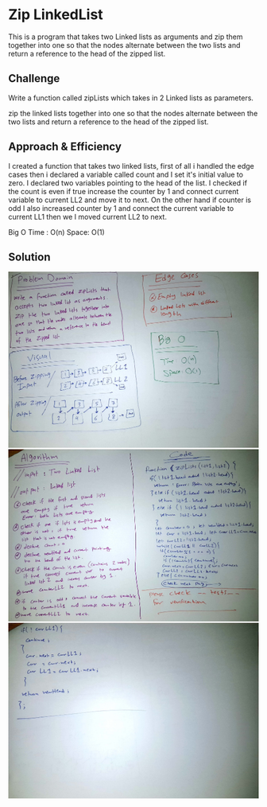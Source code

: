 # Zip LinkedList

This is a program that takes two Linked lists as arguments and zip them together into one so that the nodes alternate between the two lists and return a reference to the head of the zipped list.

## Challenge

Write a function called zipLists which takes in 2 Linked lists as parameters.

zip the linked lists together into one so that the nodes alternate between the two lists and return a reference to the head of the zipped list.


## Approach & Efficiency

I created a function that takes two linked lists, first of all i handled the edge cases then i declared a variable called count and I set it's initial value to zero. I declared two variables pointing to the head of the list.
I checked if the count is even if true increase the counter by 1 and connect current variable to current LL2 and move it to next.
On the other hand if counter is odd I also increased counter by 1 and connect the current variable to current LL1 then we I moved current LL2 to next.

Big O 
Time : O(n)
Space: O(1)




## Solution

![](./img/1.jpg)
![](./img/2.jpg)
![](./img/3.jpg)
